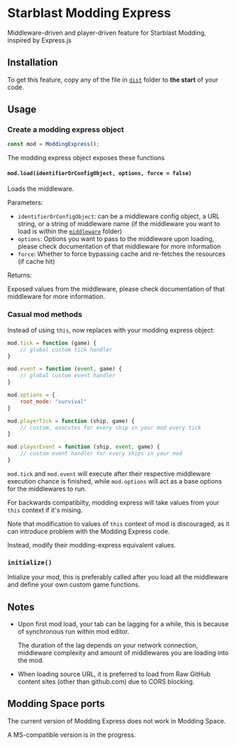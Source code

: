 # Starblast Modding Express
Middleware-driven and player-driven feature for Starblast Modding, inspired by Express.js

## Installation
To get this feature, copy any of the file in [`dist`](./dist) folder to **the start** of your code.
## Usage
### Create a modding express object
```js
const mod = ModdingExpress();
```

The modding express object exposes these functions
#### `mod.load(identifierOrConfigObject, options, force = false)`
Loads the middleware.

Parameters:
- `identifierOrConfigObject`: can be a middleware config object, a URL string, or a string of middleware name (if the middleware you want to load is within the [`middleware`](./middleware) folder)
- `options`: Options you want to pass to the middleware upon loading, please check documentation of that middleware for more information
- `force`: Whether to force bypassing cache and re-fetches the resources (if cache hit)

Returns:

Exposed values from the middleware, please check documentation of that middleware for more information.

### Casual mod methods
Instead of using `this`, now replaces with your modding express object:

```js
mod.tick = function (game) {
	// global custom tick handler
}

mod.event = function (event, game) {
	// global custom event handler
}

mod.options = {
	root_mode: "survival"
}

mod.playerTick = function (ship, game) {
	// custom, executes for every ship in your mod every tick
}

mod.playerEvent = function (ship, event, game) {
	// custom event handler for every ships in your mod
}

```
`mod.tick` and `mod.event` will execute after their respective middleware execution chance is finished, while `mod.options` will act as a base options for the middlewares to run.

For backwards compatibilty, modding express will take values from your `this` context if it's mising.

Note that modification to values of `this` context of mod is discouraged, as it can introduce problem with the Modding Express code.

Instead, modify their modding-express equivalent values.

### `initialize()`
Intialize your mod, this is preferably called after you load all the middleware and define your own custom game functions.

## Notes
- Upon first mod load, your tab can be lagging for a while, this is because of synchronous run within mod editor.

	The duration of the lag depends on your network connection, middleware complexity and amount of middlewares you are loading into the mod.
- When loading source URL, it is preferred to load from Raw GitHub content sites (other than github.com) due to CORS blocking.

## Modding Space ports
The current version of Modding Express does not work in Modding Space.

A MS-compatible version is in the progress.
